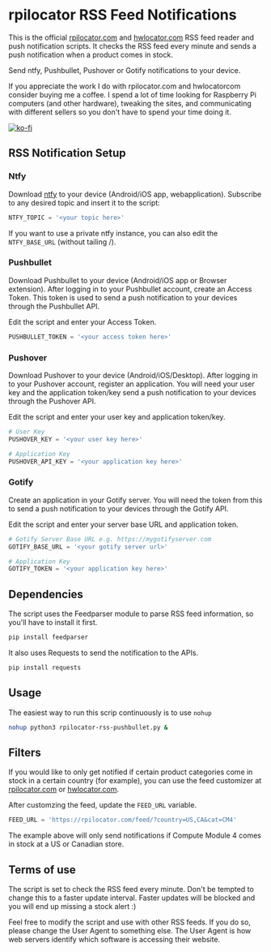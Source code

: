 # rpilocator RSS Feed Notifications

This is the official <a href="https://rpilocator.com" target="_blank">rpilocator.com</a> and <a href="https://hwlocator.com" target="_blank">hwlocator.com</a> RSS feed reader and push notification scripts. It checks the RSS feed every minute and sends a push notification when a product comes in stock.

Send ntfy, Pushbullet, Pushover or Gotify notifications to your device.

If you appreciate the work I do with rpilocator.com and hwlocatorcom consider buying me a coffee. I spend a lot of time looking for Raspberry Pi computers (and other hardware), tweaking the sites, and communicating with different sellers so you don't have to spend your time doing it.

[![ko-fi](https://ko-fi.com/img/githubbutton_sm.svg)](https://ko-fi.com/J3J6BINRX)

## RSS Notification Setup

### Ntfy
Download <a href="https://ntfy.sh/">ntfy</a> to your device (Android/iOS app, webapplication). Subscribe to any desired topic and insert it to the script:
```python
NTFY_TOPIC = '<your topic here>'
```

If you want to use a private ntfy instance, you can also edit the `NTFY_BASE_URL` (without tailing /).

### Pushbullet

Download Pushbullet to your device (Android/iOS app or Browser extension). After logging in to your Pushbullet account, create an Access Token. This token is used to send a push notification to your devices through the Pushbullet API.

Edit the script and enter your Access Token.

```python
PUSHBULLET_TOKEN = '<your access token here>'
```

### Pushover
Download Pushover to your device (Android/iOS/Desktop). After logging in to your Pushover account, register an application. You will need your user key and the application token/key send a push notification to your devices through the Pushover API.

Edit the script and enter your user key and application token/key.

```python
# User Key
PUSHOVER_KEY = '<your user key here>'

# Application Key
PUSHOVER_API_KEY = '<your application key here>'
```

### Gotify
Create an application in your Gotify server. You will need the token from this to send a push notification to your devices through the Gotify API.

Edit the script and enter your server base URL and application token.

```python
# Gotify Server Base URL e.g. https://mygotifyserver.com
GOTIFY_BASE_URL = '<your gotify server url>'

# Application Key
GOTIFY_TOKEN = '<your application key here>'
```

## Dependencies

The script uses the Feedparser module to parse RSS feed information, so you'll have to install it first.

```python
pip install feedparser
```

It also uses Requests to send the notification to the APIs.

```python
pip install requests
```
## Usage

The easiest way to run this scrip continuously is to use ```nohup```

```bash
nohup python3 rpilocator-rss-pushbullet.py &
```


## Filters

If you would like to only get notified if certain product categories come in stock in a certain country (for example), you can use the feed customizer at <a href="https://rpilocator.com/about.cfm" target="_blank">rpilocator.com</a> or <a href="https://hwlocator.com/about.cfm" target="_blank">hwlocator.com</a>.

After customzing the feed, update the ```FEED_URL``` variable.

```python
FEED_URL = 'https://rpilocator.com/feed/?country=US,CA&cat=CM4'

```

The example above will only send notifications if Compute Module 4 comes in stock at a US or Canadian store.

## Terms of use

The script is set to check the RSS feed every minute. Don't be tempted to change this to a faster update interval. Faster updates will be blocked and you
will end up missing a stock alert :)

Feel free to modify the script and use with other RSS feeds. If you do so, please change the User Agent to something else. The User Agent is how web servers
identify which software is accessing their website.
